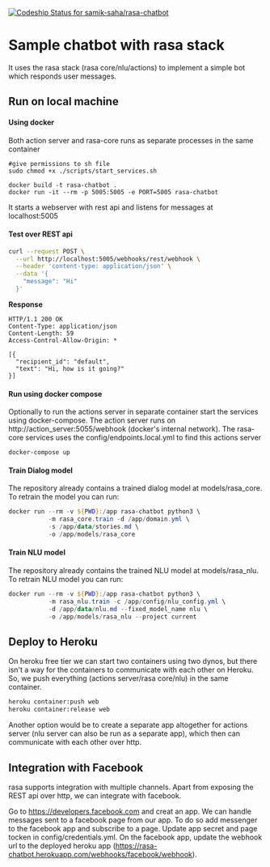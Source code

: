[ ![Codeship Status for samik-saha/rasa-chatbot](https://app.codeship.com/projects/6476d760-e5f7-0136-cc6f-426618709d8e/status?branch=master)](https://app.codeship.com/projects/319332)

# Sample chatbot with rasa stack

It uses the rasa stack (rasa core/nlu/actions) to implement a simple bot which responds user messages.

## Run on local machine

#### Using docker
Both action server and rasa-core runs as separate processes in the same container
```
#give permissions to sh file
sudo chmod +x ./scripts/start_services.sh 

docker build -t rasa-chatbot .
docker run -it --rm -p 5005:5005 -e PORT=5005 rasa-chatbot
```
It starts a webserver with rest api and listens for messages at localhost:5005

#### Test over REST api

```bash
curl --request POST \
  --url http://localhost:5005/webhooks/rest/webhook \
  --header 'content-type: application/json' \
  --data '{
    "message": "Hi"
  }'
```
**Response**
```http
HTTP/1.1 200 OK
Content-Type: application/json
Content-Length: 59
Access-Control-Allow-Origin: *

[{
  "recipient_id": "default",
  "text": "Hi, how is it going?"
}]
```

#### Run using docker compose
Optionally to run the actions server in separate container start the services using docker-compose. The action server runs on http://action_server:5055/webhook (docker's internal network). The rasa-core services uses the config/endpoints.local.yml to find this actions server

```
docker-compose up
```
#### Train Dialog model
The repository already contains a trained dialog model at models/rasa_core. To retrain the model you can run:
```powershell
docker run --rm -v ${PWD}:/app rasa-chatbot python3 \
           -m rasa_core.train -d /app/domain.yml \
           -s /app/data/stories.md \
           -o /app/models/rasa_core
```
#### Train NLU model
The repository already contains the trained NLU model at models/rasa_nlu. To retrain NLU model you can run:

```powershell
docker run --rm -v ${PWD}:/app rasa-chatbot python3 \
           -m rasa_nlu.train -c /app/config/nlu_config.yml \
           -d /app/data/nlu.md --fixed_model_name nlu \
           -o /app/models/rasa_nlu --project current
```

## Deploy to Heroku
On heroku free tier we can start two containers using two dynos, but there isn't a way for the containers to communicate with each other on Heroku. So, we push everything (actions server/rasa core/nlu) in the same container.

```bash
heroku container:push web
heroku container:release web
```

Another option would be to create a separate app altogether for actions server (nlu server can also be run as a separate app), which then can communicate with each other over http.

## Integration with Facebook
rasa supports integration with multiple channels. Apart from exposing the REST api over http, we can integrate with facebook. 

Go to https://developers.facebook.com and creat an app. We can handle messages sent to a facebook page from our app. To do so add messenger to the facebook app and subscribe to a page. Update app secret and page tocken in config/credentials.yml. On the facebook app, update the webhook url to the deployed heroku app (https://rasa-chatbot.herokuapp.com/webhooks/facebook/webhook).


